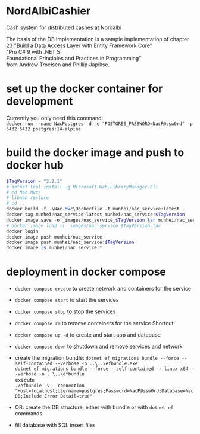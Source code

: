 # NordAlbiCashier
Cash system for distributed cashes at Nordalbi

The basis of the DB implementation is a sample implementation of chapter 23 "Build a Data Access Layer with Entity Framework Core"  
"Pro C# 9 with .NET 5  
Foundational Principles and Practices in Programming"  
from Andrew Troelsen and Phillip Japikse.

# set up the docker container for development
Currently you only need this command:  
`docker run --name NacPostgres -d -e "POSTGRES_PASSWORD=NacP@ssw0rd" -p 5432:5432 postgres:14-alpine`  

# build the docker image and push to docker hub
```powershell
$TagVersion = "2.2.1"
# dotnet tool install -g Microsoft.Web.LibraryManager.Cli
# cd Nac.Mvc/
# libman restore
# cd ..
docker build -f .\Nac.Mvc\Dockerfile -t munhei/nac_service:latest .
docker tag munhei/nac_service:latest munhei/nac_service:$TagVersion
docker image save -o _images/nac_service_$TagVersion.tar munhei/nac_service:$TagVersion
# docker image load -i _images/nac_service_$TagVersion.tar
docker login
docker image push munhei/nac_service
docker image push munhei/nac_service:$TagVersion
docker image ls munhei/nac_service:*
```

# deployment in docker compose
- `docker compose create` to create network and containers for the service
- `docker compose start` to start the services
- `docker compose stop` to stop the services
- `docker compose rm` to remove containers for the service
Shortcut:
- `docker compose up -d` to create and start app and database  
- `docker compose down` to shutdown and remove services and network

- create the migration bundle: 
  `dotnet ef migrations bundle --force --self-contained --verbose -o ..\..\efbundle.exe`  
  `dotnet ef migrations bundle --force --self-contained -r linux-x64 --verbose -o ..\..\efbundle`  
  execute  
  `./efbundle -v --connection "Host=localhost;Username=postgres;Password=NacP@ssw0rd;Database=NacDB;Include Error Detail=true"`
- OR: create the DB structure, either with bundle or with `dotnet ef` commands
- fill database with SQL insert files
